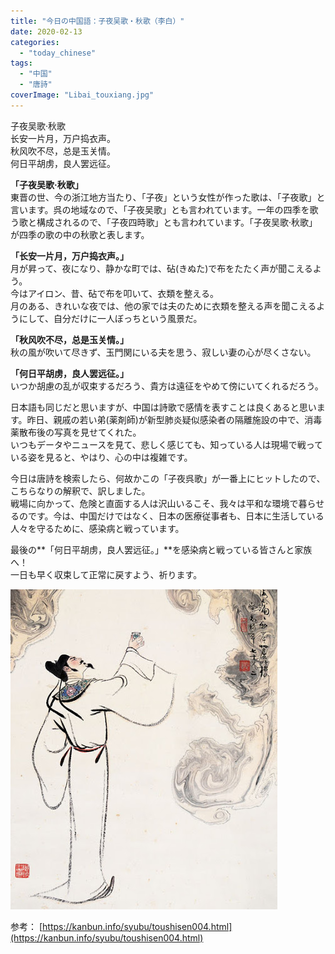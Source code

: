 ```yaml
---
title: "今日の中国語：子夜吴歌・秋歌（李白）"
date: 2020-02-13
categories: 
  - "today_chinese"
tags: 
  - "中国"
  - "唐詩"
coverImage: "Libai_touxiang.jpg"
---
```


子夜吴歌·秋歌  
长安一片月，万户捣衣声。  
秋风吹不尽，总是玉关情。  
何日平胡虏，良人罢远征。

**「子夜吴歌·秋歌」**  
東晋の世、今の浙江地方当たり、「子夜」という女性が作った歌は、「子夜歌」と言います。呉の地域なので、「子夜吴歌」とも言われています。一年の四季を歌う歌と構成されるので、「子夜四時歌」とも言われています。「子夜吴歌·秋歌」が四季の歌の中の秋歌と表します。

**「长安一片月，万户捣衣声。」**  
月が昇って、夜になり、静かな町では、砧(きぬた)で布をたたく声が聞こえるよう。  
今はアイロン、昔、砧で布を叩いて、衣類を整える。  
月のある、きれいな夜では、他の家では夫のために衣類を整える声を聞こえるようにして、自分だけに一人ぼっちという風景だ。

**「秋风吹不尽，总是玉关情。」**  
秋の風が吹いて尽きず、玉門関にいる夫を思う、寂しい妻の心が尽くさない。

**「何日平胡虏，良人罢远征。」**  
いつか胡慮の乱が収束するだろう、貴方は遠征をやめて傍にいてくれるだろう。

日本語も同じだと思いますが、中国は詩歌で感情を表すことは良くあると思います。昨日、親戚の若い弟(薬剤師)が新型肺炎疑似感染者の隔離施設の中で、消毒薬散布後の写真を見せてくれた。  
いつもデータやニュースを見て、悲しく感じても、知っている人は現場で戦っている姿を見ると、やはり、心の中は複雑です。

今日は唐詩を検索したら、何故かこの「子夜呉歌」が一番上にヒットしたので、こちらなりの解釈で、訳しました。  
戦場に向かって、危険と直面する人は沢山いるこそ、我々は平和な環境で暮らせるのです。今は、中国だけではなく、日本の医療従事者も、日本に生活している人々を守るために、感染病と戦っています。

最後の**「何日平胡虏，良人罢远征。」**を感染病と戦っている皆さんと家族へ！  
一日も早く収束して正常に戻すよう、祈ります。

![](images/unnamed.jpg)

参考： [https://kanbun.info/syubu/toushisen004.html](https://kanbun.info/syubu/toushisen004.html)
